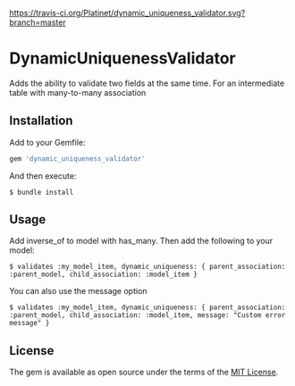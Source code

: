 https://travis-ci.org/Platinet/dynamic_uniqueness_validator.svg?branch=master

# DynamicUniquenessValidator

Adds the ability to validate two fields at the same time. For an intermediate table with many-to-many association

## Installation

Add to your Gemfile:

```ruby
gem 'dynamic_uniqueness_validator'
```

And then execute:

    $ bundle install

## Usage

Add inverse_of to model with has_many. Then add the following to your model:

    $ validates :my_model_item, dynamic_uniqueness: { parent_association: :parent_model, child_association: :model_item }

You can also use the message option

    $ validates :my_model_item, dynamic_uniqueness: { parent_association: :parent_model, child_association: :model_item, message: "Custom error message" }

## License

The gem is available as open source under the terms of the [MIT License](http://opensource.org/licenses/MIT).
